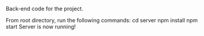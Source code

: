 Back-end code for the project.

From root directory, run the following commands:
    cd server
    npm install
    npm start
Server is now running!